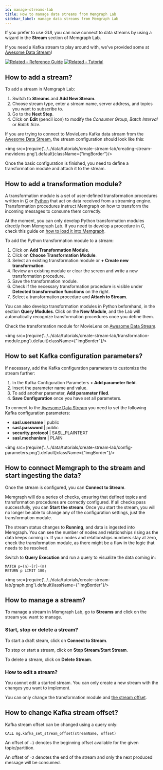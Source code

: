 ```yaml
---
id: manage-streams-lab
title: How to manage data streams from Memgraph Lab
sidebar_label: manage data streams from Memgraph Lab
---
```


If you prefer to use GUI, you can now connect to data streams by using a wizard
in the **Stream** section of Memgraph Lab.

If you need a Kafka stream to play around with, we've provided some at [Awesome
Data Stream](https://awesomedata.stream/)! 

[![Related - Reference Guide](https://img.shields.io/static/v1?label=Related&message=Reference%20Guide&color=yellow&style=for-the-badge)](/reference-guide/streams/overview.md) [![Related -
Tutorial](https://img.shields.io/static/v1?label=Related&message=Tutorial&color=008a00&style=for-the-badge)](/tutorials/graph-stream-processing-with-kafka.md)

## How to add a stream?

To add a stream in Memgraph Lab: 

1. Switch to **Streams** and **Add New Stream**.
2. Choose stream type, enter a stream name, server address, and topics you want to subscribe to.
3. Go to the **Next Step**.
4. Click on **Edit** (pencil icon) to modify the *Consumer Group*, *Batch
   Interval* or *Batch Size*.

If you are trying to connect to MovieLens Kafka data stream from the [Awesome Data
Stream](https://awesomedata.stream/#/movielens), the stream configuration should
look like this:

<img src={require('../../data/tutorials/create-stream-lab/creating-stream-movielens.png').default}className={"imgBorder"}/>

Once the basic configuration is finished, you need to define a transformation
module and attach it to the stream. 

## How to add a transformation module?

A transformation module is a set of user-defined transformation procedures
written in [C](/reference-guide/streams/transformation-modules/api/c-api.md) or
[Python](/reference-guide/streams/transformation-modules/api/python-api.md) that
act on data received from a streaming engine. Transformation procedures instruct
Memgraph on how to transform the incoming messages to consume them correctly.

At the moment, you can only develop Python transformation modules directly from
Memgraph Lab. If you need to develop a procedure in C, check this
guide on [how to load it into Memgraph](manage-streams.md#how-to-create-and-load-a-transformation-module-into-memgraph). 

To add the Python transformation module to a stream:
1. Click on **Add Transformation Module**.
2. Click on **Choose Transformation Module**.
3. Select an existing transformation module or **+ Create new transformation**.
4. Review an existing module or clear the screen and write a new transformation
   procedure.
5. Save the transformation module.
6. Check if the necessary transformation procedure is visible under **Detected
   transformation functions** on the right.
7. Select a transformation procedure and **Attach to Stream**.

You can also develop transformation modules in Python beforehand, in the section
**Query Modules**. Click on the **New Module**, and the Lab will automatically
recognize transformation procedures once you define them.

Check the transformation module for MovieLens on [Awesome Data
Stream](https://awesomedata.stream/#/movielens).

<img src={require('../../data/tutorials/create-stream-lab/transformation-module.png').default}className={"imgBorder"}/>

## How to set Kafka configuration parameters?

If necessary, add the Kafka configuration parameters to customize the stream further:

1. In the Kafka Configuration Parameters **+ Add parameter field**.
2. Insert the parameter name and value.
3. To add another parameter, **Add parameter filed**.
4. **Save Configuration** once you have set all parameters.

To connect to the [Awesome Data Stream](https://awesomedata.stream/) you need to set
the following Kafka configuration parameters:

* **sasl.username** \| public <br/>
* **sasl.password** \| public <br/>
* **security.protocol** \| SASL_PLAINTEXT <br/>
* **sasl.mechanism** \| PLAIN <br/>

<img src={require('../../data/tutorials/create-stream-lab/config-parameters.png').default}className={"imgBorder"}/>

## How to connect Memgraph to the stream and start ingesting the data?

Once the stream is configured, you can **Connect to Stream**. 

Memgraph will do a series of checks, ensuring that defined topics and
transformation procedures are correctly configured. If all checks pass
successfully, you can **Start the stream**. Once you start the stream, you will
no longer be able to change any of the configuration settings, just the
transformation module. 

The stream status changes to **Running**, and data is ingested into Memgraph.
You can see the number of nodes and relationships rising as the data keeps
coming in. If your nodes and relationships numbers stay at zero, check the
transformation module, as there might be a flaw in the logic that needs to be
resolved. 

Switch to **Query Execution** and run a query to visualize the data coming in: 

```
MATCH p=(n)-[r]-(m)
RETURN p LIMIT 100;
```
<img src={require('../../data/tutorials/create-stream-lab/graph.png').default}lassName={"imgBorder"}/>

## How to manage a stream?

To manage a stream in Memgraph Lab, go to **Streams** and click on the stream
you want to manage. 

### Start, stop or delete a stream?

To start a draft steam, click on **Connect to Stream**.

To stop or start a stream, click on **Stop Stream**/**Start Stream**.

To delete a stream, click on **Delete Stream**.

### How to edit a stream?

You cannot edit a started stream. You can only create a new stream with the
changes you want to implement.

You can only change the transformation module and [the stream
offset](manage-streams.md#how-to-change-the-kafka-stream-offset).

## How to change Kafka stream offset?

Kafka stream offset can be changed using a query only:

```cypher
CALL mg.kafka_set_stream_offset(streamName, offset)
```

An offset of `-1` denotes the beginning offset available for the given
topic/partition. 

An offset of `-2` denotes the end of the stream and only the
next produced message will be consumed.